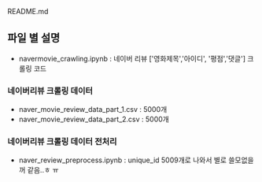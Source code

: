 README.md



## 파일 별 설명 

- navermovie_crawling.ipynb : 네이버 리뷰 ['영화제목','아이디', '평점','댓글'] 크롤링 코드

### 네이버리뷰 크롤링 데이터 
- naver_movie_review_data_part_1.csv : 5000개
- naver_movie_review_data_part_2.csv : 5000개 

### 네이버리뷰 크롤링 데이터 전처리
- naver_review_preprocess.ipynb : unique_id 5009개로 나와서 별로 쓸모없을꺼 같음..ㅎ ㅠ
 
